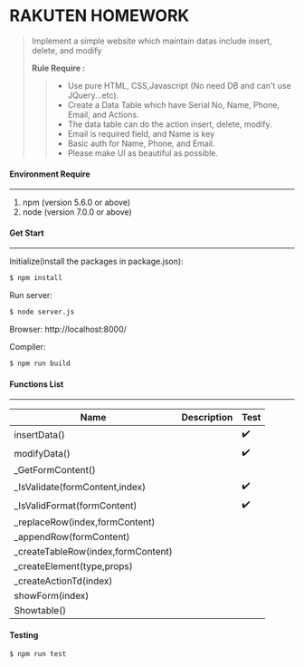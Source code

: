 # RAKUTEN HOMEWORK
> Implement a simple website which maintain datas include insert, delete, and modify
>
> **Rule Require :**    
>> - Use pure HTML, CSS,Javascript (No need DB and can't use JQuery...etc).
>> - Create a Data Table which have Serial No, Name, Phone, Email, and Actions.
>> - The data table can do the action insert, delete, modify.
>> - Email is required field, and Name is key
>> - Basic auth for Name, Phone, and Email.
>> - Please make UI as beautiful as possible.

#### Environment Require
----
1. npm (version 5.6.0 or above)
2. node (version 7.0.0 or above)

#### Get Start
----
Initialize(install the packages in package.json): 
```sh
$ npm install
```
Run server: 
```sh
$ node server.js
```
Browser: http://localhost:8000/

Compiler:
```sh
$ npm run build
```

#### Functions List
---
| Name | Description |Test|
| ------ | ------ | ------ |
| insertData() ||:heavy_check_mark:|
| modifyData() ||:heavy_check_mark:|
| _GetFormContent() |||
| _IsValidate(formContent,index) ||:heavy_check_mark:|
| _IsValidFormat(formContent) ||:heavy_check_mark:|
| _replaceRow(index,formContent) |||
| _appendRow(formContent) |||
| _createTableRow(index,formContent) |||
| _createElement(type,props) |||
| _createActionTd(index) |||
| showForm(index) |||
| Showtable() |||

#### Testing
```sh
$ npm run test
```

